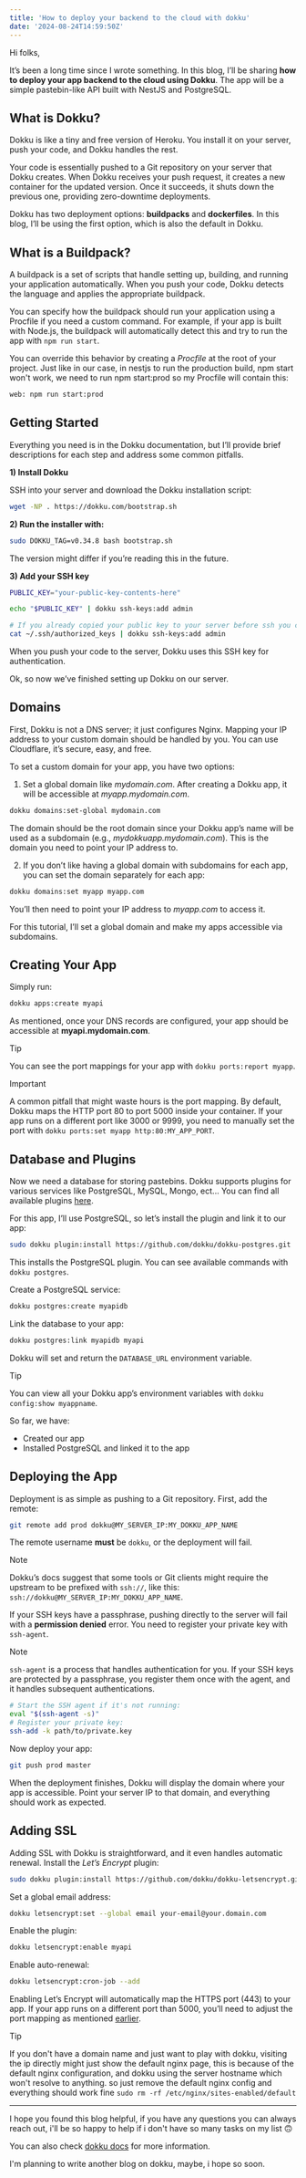 ```yaml
---
title: 'How to deploy your backend to the cloud with dokku'
date: '2024-08-24T14:59:50Z'
---
```

<!-- 
> [!NOTE]  
> Highlights information that users should take into account, even when skimming.

> [!TIP]
> Optional information to help a user be more successful.

> [!IMPORTANT]  
> Crucial information necessary for users to succeed.

> [!WARNING]  
> Critical content demanding immediate user attention due to potential risks.

> [!CAUTION]
> Negative potential consequences of an action.
 -->

Hi folks,

It’s been a long time since I wrote something. In this blog, I’ll be sharing **how to deploy your app backend to the cloud using Dokku**. The app will be a simple pastebin-like API built with NestJS and PostgreSQL.

## What is Dokku?
Dokku is like a tiny and free version of Heroku. You install it on your server, push your code, and Dokku handles the rest.

Your code is essentially pushed to a Git repository on your server that Dokku creates. When Dokku receives your push request, it creates a new container for the updated version. Once it succeeds, it shuts down the previous one, providing zero-downtime deployments.

Dokku has two deployment options: **buildpacks** and **dockerfiles**. In this blog, I’ll be using the first option, which is also the default in Dokku.

## What is a Buildpack?
A buildpack is a set of scripts that handle setting up, building, and running your application automatically. When you push your code, Dokku detects the language and applies the appropriate buildpack.

You can specify how the buildpack should run your application using a Procfile if you need a custom command. For example, if your app is built with Node.js, the buildpack will automatically detect this and try to run the app with `npm run start`.

You can override this behavior by creating a _Procfile_ at the root of your project.
Just like in our case, in nestjs to run the production build, npm start won't work, we need to run npm start:prod so my Procfile will contain this:
```bash
web: npm run start:prod
```

## Getting Started
Everything you need is in the Dokku documentation, but I’ll provide brief descriptions for each step and address some common pitfalls.

**1) Install Dokku**

SSH into your server and download the Dokku installation script:
```bash
wget -NP . https://dokku.com/bootstrap.sh
```

**2) Run the installer with:**
```bash
sudo DOKKU_TAG=v0.34.8 bash bootstrap.sh
```
The version might differ if you’re reading this in the future.

**3) Add your SSH key**

```bash
PUBLIC_KEY="your-public-key-contents-here"

echo "$PUBLIC_KEY" | dokku ssh-keys:add admin

# If you already copied your public key to your server before ssh you can just do
cat ~/.ssh/authorized_keys | dokku ssh-keys:add admin
```
When you push your code to the server, Dokku uses this SSH key for authentication.

Ok, so now we’ve finished setting up Dokku on our server.

## Domains
First, Dokku is not a DNS server; it just configures Nginx. Mapping your IP address to your custom domain should be handled by you. You can use Cloudflare, it’s secure, easy, and free.

To set a custom domain for your app, you have two options:

1. Set a global domain like _mydomain.com_. After creating a Dokku app, it will be accessible at _myapp.mydomain.com_.
```bash
dokku domains:set-global mydomain.com
```
The domain should be the root domain since your Dokku app’s name will be used as a subdomain (e.g., _mydokkuapp.mydomain.com_). This is the domain you need to point your IP address to.

2. If you don’t like having a global domain with subdomains for each app, you can set the domain separately for each app:
```bash
dokku domains:set myapp myapp.com
```
You’ll then need to point your IP address to _myapp.com_ to access it.

For this tutorial, I’ll set a global domain and make my apps accessible via subdomains.

## Creating Your App
Simply run:
```bash
dokku apps:create myapi
```
As mentioned, once your DNS records are configured, your app should be accessible at **myapi.mydomain.com**.

> [!TIP]
> You can see the port mappings for your app with `dokku ports:report myapp`.

> [!IMPORTANT]
> A common pitfall that might waste hours is the port mapping. By default, Dokku maps the HTTP port 80 to port 5000 inside your container. If your app runs on a different port like 3000 or 9999, you need to manually set the port with `dokku ports:set myapp http:80:MY_APP_PORT`.

## Database and Plugins
Now we need a database for storing pastebins. Dokku supports plugins for various services like PostgreSQL, MySQL, Mongo, ect... You can find all available plugins [here](https://dokku.com/docs/community/plugins/).

For this app, I’ll use PostgreSQL, so let’s install the plugin and link it to our app:
```bash
sudo dokku plugin:install https://github.com/dokku/dokku-postgres.git
```
This installs the PostgreSQL plugin. You can see available commands with `dokku postgres`.

Create a PostgreSQL service:
```bash
dokku postgres:create myapidb
```

Link the database to your app:
```bash
dokku postgres:link myapidb myapi
```
Dokku will set and return the `DATABASE_URL` environment variable.

> [!TIP]
> You can view all your Dokku app’s environment variables with `dokku config:show myappname`.

So far, we have:
- Created our app
- Installed PostgreSQL and linked it to the app

## Deploying the App
Deployment is as simple as pushing to a Git repository. First, add the remote:
```bash
git remote add prod dokku@MY_SERVER_IP:MY_DOKKU_APP_NAME
```
The remote username **must** be `dokku`, or the deployment will fail.

> [!NOTE]
> Dokku’s docs suggest that some tools or Git clients might require the upstream to be prefixed with `ssh://`, like this: `ssh://dokku@MY_SERVER_IP:MY_DOKKU_APP_NAME`.

If your SSH keys have a passphrase, pushing directly to the server will fail with a **permission denied** error. You need to register your private key with `ssh-agent`.

> [!NOTE]
> `ssh-agent` is a process that handles authentication for you. If your SSH keys are protected by a passphrase, you register them once with the agent, and it handles subsequent authentications.

```bash
# Start the SSH agent if it's not running:
eval "$(ssh-agent -s)"
# Register your private key:
ssh-add -k path/to/private.key
```

Now deploy your app:
```bash
git push prod master
```

When the deployment finishes, Dokku will display the domain where your app is accessible. Point your server IP to that domain, and everything should work as expected.

## Adding SSL
Adding SSL with Dokku is straightforward, and it even handles automatic renewal. Install the _Let’s Encrypt_ plugin:
```bash
sudo dokku plugin:install https://github.com/dokku/dokku-letsencrypt.git
```

Set a global email address:
```bash
dokku letsencrypt:set --global email your-email@your.domain.com
```

Enable the plugin:
```bash
dokku letsencrypt:enable myapi
```

Enable auto-renewal:
```bash
dokku letsencrypt:cron-job --add
```

Enabling Let’s Encrypt will automatically map the HTTPS port (443) to your app. If your app runs on a different port than 5000, you’ll need to adjust the port mapping as mentioned [earlier](#domains).

> [!TIP]
> If you don't have a domain name and just want to play with dokku, visiting the ip directly might just show the default nginx page, this is because of the default nginx configuration, and dokku using the server hostname which won't resolve to anything. so just remove the default nginx config and everything should work fine `sudo rm -rf /etc/nginx/sites-enabled/default`

---


I hope you found this blog helpful, if you have any questions you can always reach out, i'll be so happy to help if i don't have so many tasks on my list 🙃

You can also check [dokku docs](https://dokku.com/docs) for more information.

I'm planning to write another blog on dokku, maybe, i hope so soon.